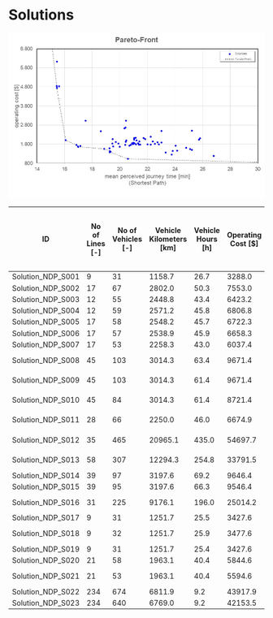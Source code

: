 # Solutions

![pareto-front](Input/Image/Pareto-Front.jpg)

| ID				| No of Lines [-]	| No of Vehicles [-]	| Vehicle Kilometers [km]	| Vehicle Hours [h]	| Operating Cost [$]	| Mean Perceived Journey Time [min] (Shortest Path)	| Solution Title
| ---				| ---				| ---					| ---						| ---				| ---					| ---												| ---
|Solution_NDP_S001	|9	|31	|1158.7	|26.7	|3288.0	|30.7	|P_1	|
|Solution_NDP_S002	|17	|67	|2802.0	|50.3	|7553.0	|28.2	|P_2	|
|Solution_NDP_S003	|12	|55	|2448.8	|43.4	|6423.2	|28.7	|P_3	|
|Solution_NDP_S004	|12	|59	|2571.2	|45.8	|6806.8	|28.7	|P_4	|
|Solution_NDP_S005	|17	|58	|2548.2	|45.7	|6722.3	|28.4	|P_5	|
|Solution_NDP_S006	|17	|57	|2538.9	|45.9	|6658.3	|28.5	|P_6	|
|Solution_NDP_S007	|17	|53	|2258.3	|43.0	|6037.4	|28.4	|P_7	|
|Solution_NDP_S008	|45	|103	|3014.3	|63.4	|9671.4	|28.8	|A_2b_11_2_1_2-fix	|
|Solution_NDP_S009	|45	|103	|3014.3	|61.4	|9671.4	|28.8	|A_2b_11_2_2_2-fix	|
|Solution_NDP_S010	|45	|84	|3014.3	|61.4	|8721.4	|28.8	|A_2b_11_2_2_2-vs-fix	|
|Solution_NDP_S011	|28	|66	|2250.0	|46.0	|6674.9	|29.2	|A_2r_11_2_2_2-fix	|
|Solution_NDP_S012	|35	|465	|20965.1	|435.0	|54697.7	|29.2	|A_3b_11_1_2_2-sys-vs-fix	|
|Solution_NDP_S013	|58	|307	|12294.3	|254.8	|33791.5	|28.4	|A_3b_11_2_2_2-sys-fix	|
|Solution_NDP_S014	|39	|97	|3197.6	|69.2	|9646.4	|28.9	|A_3b_7_2_1_2-fix	|
|Solution_NDP_S015	|39	|95	|3197.6	|66.3	|9546.4	|28.9	|A_3b_7_2_2_2-fix	|
|Solution_NDP_S016	|31	|225	|9176.1	|196.0	|25014.2	|28.4	|A_3r_11_2_2_2-sys-fix	|
|Solution_NDP_S017	|9	|31	|1251.7	|25.5	|3427.6	|29.4	|A_3r_5_1_1_2-fix	|
|Solution_NDP_S018	|9	|32	|1251.7	|25.9	|3477.6	|29.5	|A_3r_5_1_1_2-vs-fix	|
|Solution_NDP_S019	|9	|31	|1251.7	|25.4	|3427.6	|29.4	|A_3r_5_1_2_2-fix	|
|Solution_NDP_S020	|21	|58	|1963.1	|40.4	|5844.6	|29.2	|A_3r_7_2_2_2-fix	|
|Solution_NDP_S021	|21	|53	|1963.1	|40.4	|5594.6	|29.3	|A_3r_7_2_2_2-vs-fix	|
|Solution_NDP_S022	|234	|674	|6811.9	|9.2	|43917.9	|20.9	|A_RS_Pooling_Len	|
|Solution_NDP_S023	|234	|640	|6769.0	|9.2	|42153.5	|20.6	|A_RS_Pooling_No	|
